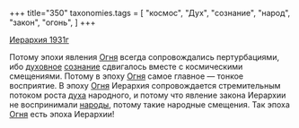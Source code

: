 +++
title="350"
taxonomies.tags = [
 "космос",
 "Дух",
 "сознание",
 "народ",
 "закон",
 "огонь",
]
+++

[Иерархия 1931г](/agni/1931)

Потому эпохи явления [Огня](/tags/огонь) всегда сопровождались пертурбациями, ибо [духовное](/tags/Дух) [сознание](/tags/сознание) сдвигалось вместе с космическими смещениями. Потому в эпоху [Огня](/tags/огонь) самое главное — тонкое восприятие. В эпоху [Огня](/tags/огонь) Иерархия сопровождается стремительным потоком роста [духа](/tags/Дух) народного, и потому что явление закона Иерархии не воспринимали [народы](/tags/народ), потому такие народные смещения. Так эпоха [Огня](/tags/огонь) есть эпоха Иерархии!   

